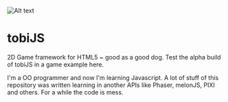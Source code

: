 ![Alt text](https://raw.githubusercontent.com/kaltkaffee/tobiJS/master/example/images/tobijs_splash.png)
# tobiJS
2D Game framework for HTML5 ~ good as a good dog.
Test the alpha build of tobiJS in a game example here.

I'm a OO programmer and now I'm learning Javascript. 
A lot of stuff of this repository was written learning in another APIs like Phaser, melonJS, PIXI and others.
For a while the code is mess.

